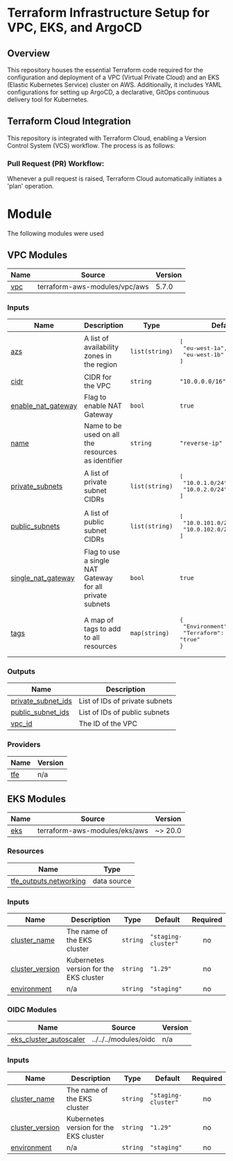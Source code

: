 # Terraform Infrastructure Setup for VPC, EKS, and ArgoCD
## Overview
This repository houses the essential Terraform code required for the configuration and deployment of a VPC (Virtual Private Cloud) and an EKS (Elastic Kubernetes Service) cluster on AWS. Additionally, it includes YAML configurations for setting up ArgoCD, a declarative, GitOps continuous delivery tool for Kubernetes.


## Terraform Cloud Integration
This repository is integrated with Terraform Cloud, enabling a Version Control System (VCS) workflow. The process is as follows:

### Pull Request (PR) Workflow:
 Whenever a pull request is raised, Terraform Cloud automatically initiates a 'plan' operation. 
<!-- BEGIN_TF_DOCS -->


# Module
The following modules were used

## VPC Modules

| Name | Source | Version |
|------|--------|---------|
| <a name="module_vpc"></a> [vpc](#module\_vpc) | terraform-aws-modules/vpc/aws | 5.7.0 |

### Inputs

| Name | Description | Type | Default | Required |
|------|-------------|------|---------|:--------:|
| <a name="input_azs"></a> [azs](#input\_azs) | A list of availability zones in the region | `list(string)` | <pre>[<br>  "eu-west-1a",<br>  "eu-west-1b"<br>]</pre> | no |
| <a name="input_cidr"></a> [cidr](#input\_cidr) | CIDR for the VPC | `string` | `"10.0.0.0/16"` | no |
| <a name="input_enable_nat_gateway"></a> [enable\_nat\_gateway](#input\_enable\_nat\_gateway) | Flag to enable NAT Gateway | `bool` | `true` | no |
| <a name="input_name"></a> [name](#input\_name) | Name to be used on all the resources as identifier | `string` | `"reverse-ip"` | no |
| <a name="input_private_subnets"></a> [private\_subnets](#input\_private\_subnets) | A list of private subnet CIDRs | `list(string)` | <pre>[<br>  "10.0.1.0/24",<br>  "10.0.2.0/24"<br>]</pre> | no |
| <a name="input_public_subnets"></a> [public\_subnets](#input\_public\_subnets) | A list of public subnet CIDRs | `list(string)` | <pre>[<br>  "10.0.101.0/24",<br>  "10.0.102.0/24"<br>]</pre> | no |
| <a name="input_single_nat_gateway"></a> [single\_nat\_gateway](#input\_single\_nat\_gateway) | Flag to use a single NAT Gateway for all private subnets | `bool` | `true` | no |
| <a name="input_tags"></a> [tags](#input\_tags) | A map of tags to add to all resources | `map(string)` | <pre>{<br>  "Environment": "staging",<br>  "Terraform": "true"<br>}</pre> | no |

### Outputs

| Name | Description |
|------|-------------|
| <a name="output_private_subnet_ids"></a> [private\_subnet\_ids](#output\_private\_subnet\_ids) | List of IDs of private subnets |
| <a name="output_public_subnet_ids"></a> [public\_subnet\_ids](#output\_public\_subnet\_ids) | List of IDs of public subnets |
| <a name="output_vpc_id"></a> [vpc\_id](#output\_vpc\_id) | The ID of the VPC |
<!-- END_TF_DOCS -->

<!-- BEGIN_TF_DOCS -->


### Providers

| Name | Version |
|------|---------|
| <a name="provider_tfe"></a> [tfe](#provider\_tfe) | n/a |

## EKS Modules

| Name | Source | Version |
|------|--------|---------|
| <a name="module_eks"></a> [eks](#module\_eks) | terraform-aws-modules/eks/aws | ~> 20.0 |

### Resources

| Name | Type |
|------|------|
| [tfe_outputs.networking](https://registry.terraform.io/providers/hashicorp/tfe/latest/docs/data-sources/outputs) | data source |

### Inputs

| Name | Description | Type | Default | Required |
|------|-------------|------|---------|:--------:|
| <a name="input_cluster_name"></a> [cluster\_name](#input\_cluster\_name) | The name of the EKS cluster | `string` | `"staging-cluster"` | no |
| <a name="input_cluster_version"></a> [cluster\_version](#input\_cluster\_version) | Kubernetes version for the EKS cluster | `string` | `"1.29"` | no |
| <a name="input_environment"></a> [environment](#input\_environment) | n/a | `string` | `"staging"` | no |
<!-- END_TF_DOCS -->

<!-- BEGIN_TF_DOCS -->


### OIDC Modules

| Name | Source | Version |
|------|--------|---------|
| <a name="module_eks_cluster_autoscaler"></a> [eks\_cluster\_autoscaler](#module\_eks\_cluster\_autoscaler) | ../../../modules/oidc | n/a |

### Inputs

| Name | Description | Type | Default | Required |
|------|-------------|------|---------|:--------:|
| <a name="input_cluster_name"></a> [cluster\_name](#input\_cluster\_name) | The name of the EKS cluster | `string` | `"staging-cluster"` | no |
| <a name="input_cluster_version"></a> [cluster\_version](#input\_cluster\_version) | Kubernetes version for the EKS cluster | `string` | `"1.29"` | no |
| <a name="input_environment"></a> [environment](#input\_environment) | n/a | `string` | `"staging"` | no |
<!-- END_TF_DOCS -->